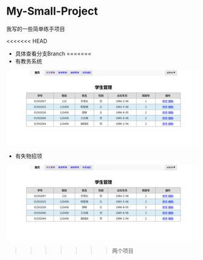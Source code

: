 # My-Small-Project
我写的一些简单练手项目

<<<<<<< HEAD
* 具体查看分支Branch 
=======
* 有教务系统

![avatar](/%E6%95%99%E5%8A%A1%E7%B3%BB%E7%BB%9F/%E6%95%B0%E6%8D%AE%E5%BA%93/z1.png)

* 有失物招领

![avatar](/%E6%95%99%E5%8A%A1%E7%B3%BB%E7%BB%9F/%E6%95%B0%E6%8D%AE%E5%BA%93/z1.png)
>>>>>>> 两个项目
